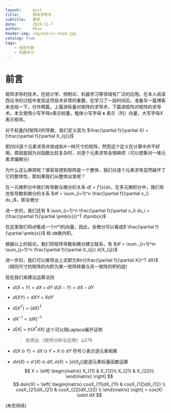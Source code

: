 ```yaml
---
layout:     post
title:      矩阵求导术
subtitle:   数学
date:       2019-11-7
author:     Pkun
header-img: img/matrix-head.jpg
catalog: true
tags:
    - 线性代数
    - 机器学习
---
```


# 前言

矩阵求导的技术，在统计学、控制论、机器学习等领域有广泛的应用。在本人阅读西瓜书的过程中发现这项技术非常的重要。在学习了一段时间后，准备写一篇博客来总结一下。分作两篇，上篇讲标量对矩阵的求导术，下篇讲矩阵对矩阵的求导术。本文使用小写字母$x$表示标量，粗体小写字母 $\pmb x$ 表示（列）向量，大写字母$X$表示矩阵。


对于标量$f$对矩阵$X$的导数，我们定义其为 $\frac{\partial f}{\partial X} = [\frac{\partial f}{\partial X_{ij}}]$

即$f$对$X$逐个元素求导并排成和$X$一样尺寸的矩阵，然而这个定义在计算中并不好用，原因是因为对函数比较复杂时，对逐个元素求导会很麻烦（可以想象对一堆元素求偏微分）


为什么这么麻烦呢？很容易想到矩阵是一个整体，我们对逐个元素求导显然破坏了它的整体性，那如果我们从整体出发呢？

在一元微积分中我们有导数与微分的关系 $d f =f'(x)dx$，在多元微积分中，我们有也有导数和微分的关系 $df = \sum_{i=1}^n \frac{\partial f}{\partial x_i} dx_i$，即全微分

进一步的，我们还有 $ \sum_{i=1}^n \frac{\partial f}{\partial x_i} dx_i = (\frac{\partial f}{\partial \pmb{x}})^T d\pmb{x}$

在这里我们将$df$看成一个n*1的向量，因此，全微分可以看成$ \frac{\partial f}{\partial \pmb{x}}$ 和 $d \pmb{x}$做内积。

根据以上的结论，我们将矩阵导数和微分建立联系，有 $df = \sum _{i=1}^m \sum_{j=1}^n \frac{\partial f}{\partial X_{ij}} d{X_{ij}}$

进一步的，我们可以推导出上式即为$tr((\frac{\partial f}{\partial X})^T dX)$（相同尺寸的矩阵的内积为某一矩阵转置与另一矩阵的积的迹)


现在我们来建议运算法则

- $d(X +Y) = dX + dY$ $d(X-Y)=dX-dY$
- $d(XY) = dXY + XdY$
- $d(X^T) = (dX)^T$
- $dX^{-1} = (dX)^{-1}$
- $d|X| = tr(X^*dX)$ 这个可以用Laplace展开证明
    > 张贤达.《矩阵分析与应用》.p279
- $d(X\odot Y) = dX \odot Y + X \odot dY$ 符号$\odot$表示逐元素相乘

- $d \sigma (X) = \sigma'(X) \odot dX, \sigma(X) = [\sigma(X_{ij})]$是逐元素标量函数运算
$$ X =
 \left[
 \begin{matrix}
   X_{11} & X_{12}\\
   X_{21} & X_{22}\\
  \end{matrix}
  \right]
$$ 
$$
 dsin(X) = 
 \left[
    \begin{matrix}
    cosX_{11}dX_{11} & cosX_{12}dX_{12} \\
    cosX_{21}dX_{21} & cosX_{22}dX_{22} \\
    \end{matrix}
    \right]
= cos(X) \odot dX
$$

(未完待续)




